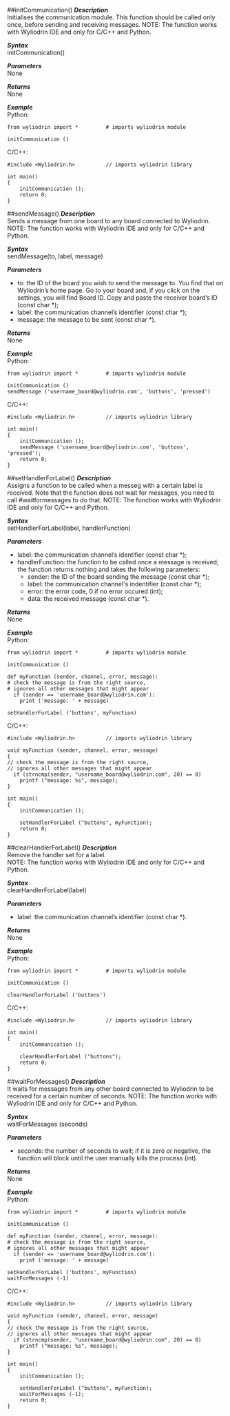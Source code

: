 ##initCommunication()
_**Description**_  
Initialises the communication module. This function should be called only once, before sending and receiving messages. 
NOTE: The function works with Wyliodrin IDE and only for C/C++ and Python.

_**Syntax**_  
initCommunication()

_**Parameters**_   
None

_**Returns**_  
None

_**Example**_  
Python:
``` 
from wyliodrin import * 		# imports wyliodrin module

initCommunication ()
```

C/C++:
```
#include <Wyliodrin.h>			// imports wyliodrin library

int main()
{
	initCommunication ();
	return 0;
}
```

##sendMessage()
_**Description**_  
Sends a message from one board to any board connected to Wyliodrin. 
NOTE: The function works with Wyliodrin IDE and only for C/C++ and Python.

_**Syntax**_  
sendMessage(to, label, message)

_**Parameters**_   
- to: the ID of the board you wish to send the message to. You find that on Wyliodrin’s
home page. Go to your board and, if you click on the settings, you will find Board ID. Copy and paste the receiver board’s ID (const char *);  
- label: the communication channel’s identifier (const char *);  
- message: the message to be sent (const char *).

_**Returns**_  
None

_**Example**_  
Python:
``` 
from wyliodrin import * 		# imports wyliodrin module

initCommunication ()
sendMessage ('username_board@wyliodrin.com', 'buttons', 'pressed')
```

C/C++:
```
#include <Wyliodrin.h>			// imports wyliodrin library

int main()
{
	initCommunication ();
	sendMessage ('username_board@wyliodrin.com', 'buttons', 'pressed');
	return 0;
}
```

##setHandlerForLabel()
_**Description**_  
Assigns a function to be called when a messeg with a certain label is received. Note that the function does not wait for messages, you need to call #waitformessages to do that. 
NOTE: The function works with Wyliodrin IDE and only for C/C++ and Python.

_**Syntax**_  
setHandlerForLabel(label, handlerFunction)

_**Parameters**_   
- label: the communication channel’s identifier (const char *);  
- handlerFunction: the function to be called once a message is received; the function returns nothing and takes the following parameters: 
	- sender: the ID of the board sending the message (const char *);  
	- label: the communication channel's indentifier (const char *);  
	- error: the error code, 0 if no error occured (int);  
	- data: the received message (const char *).

_**Returns**_  
None

_**Example**_  
Python:
``` 
from wyliodrin import * 		# imports wyliodrin module

initCommunication ()

def myFunction (sender, channel, error, message):
# check the message is from the right source,
# ignores all other messages that might appear
  if (sender == 'username_board@wyliodrin.com'): 
  	print ('message: ' + message)

setHandlerForLabel ('buttons', myFunction)
```

C/C++:
```
#include <Wyliodrin.h>			// imports wyliodrin library

void myFunction (sender, channel, error, message)
{
// check the message is from the right source,
// ignores all other messages that might appear
  if (strncmp(sender, "username_board@wyliodrin.com", 20) == 0)
  	printf ("message: %s", message);
}

int main()
{
	initCommunication ();

	setHandlerForLabel ("buttons", myFunction);
	return 0;
}
```

##clearHandlerForLabel()
_**Description**_  
Remove the handler set for a label.  
NOTE: The function works with Wyliodrin IDE and only for C/C++ and Python.

_**Syntax**_  
clearHandlerForLabel(label)

_**Parameters**_   
- label: the communication channel’s identifier (const char *).

_**Returns**_  
None

_**Example**_  
Python:
``` 
from wyliodrin import * 		# imports wyliodrin module

initCommunication ()

clearHandlerForLabel ('buttons')
```

C/C++:
```
#include <Wyliodrin.h>			// imports wyliodrin library

int main()
{
	initCommunication ();

	clearHandlerForLabel ("buttons");
	return 0;
}
```

##waitForMessages()
_**Description**_  
It waits for messages from any other board connected to Wyliodrin to be received for a certain number of seconds.
NOTE: The function works with Wyliodrin IDE and only for C/C++ and Python.

_**Syntax**_  
waitForMessages (seconds)

_**Parameters**_   
- seconds: the number of seconds to wait; if it is zero or negative, the function will block until the user manually kills the process (int).

_**Returns**_  
None

_**Example**_   
Python:
``` 
from wyliodrin import * 		# imports wyliodrin module

initCommunication ()

def myFunction (sender, channel, error, message):
# check the message is from the right source,
# ignores all other messages that might appear
  if (sender == 'username_board@wyliodrin.com'): 
  	print ('message: ' + message)

setHandlerForLabel ('buttons', myFunction)
waitForMessages (-1)
```

C/C++:
```
#include <Wyliodrin.h>			// imports wyliodrin library

void myFunction (sender, channel, error, message)
{
// check the message is from the right source,
// ignores all other messages that might appear
  if (strncmp(sender, "username_board@wyliodrin.com", 20) == 0)
  	printf ("message: %s", message);
}

int main()
{
	initCommunication ();

	setHandlerForLabel ("buttons", myFunction);
	waitForMessages (-1);
	return 0;
}
```